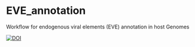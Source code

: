 # EVE_annotation
Workflow for endogenous viral elements (EVE) annotation in host Genomes 





[![DOI](https://zenodo.org/badge/DOI/10.5281/zenodo.6554302.svg)](https://doi.org/10.5281/zenodo.6554302)




